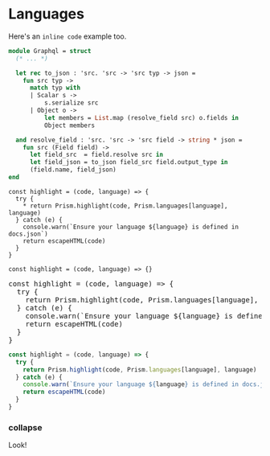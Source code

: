 # Languages

Here's an `inline code` example too.

```ocaml
module Graphql = struct
  (* ... *)

  let rec to_json : 'src. 'src -> 'src typ -> json =
    fun src typ ->
      match typ with
      | Scalar s ->
          s.serialize src
      | Object o ->
          let members = List.map (resolve_field src) o.fields in
          Object members

  and resolve_field : 'src. 'src -> 'src field -> string * json =
    fun src (Field field) ->
      let field_src  = field.resolve src in
      let field_json = to_json field_src field.output_type in
      (field.name, field_json)
end
```

```
const highlight = (code, language) => {
  try {
    * return Prism.highlight(code, Prism.languages[language], language)
  } catch (e) {
    console.warn(`Ensure your language ${language} is defined in docs.json`)
    return escapeHTML(code)
  }
}
```

```
const highlight = (code, language) => {}
```

<pre data-lines="1-3" class="test" id="test">
const highlight = (code, language) => {
  try {
    return Prism.highlight(code, Prism.languages[language], language)
  } catch (e) {
    console.warn(`Ensure your language ${language} is defined in docs.json`)
    return escapeHTML(code)
  }
}
</pre>

```javascript
const highlight = (code, language) => {
  try {
    return Prism.highlight(code, Prism.languages[language], language)
  } catch (e) {
    console.warn(`Ensure your language ${language} is defined in docs.json`)
    return escapeHTML(code)
  }
}
```

### collapse

Look!
